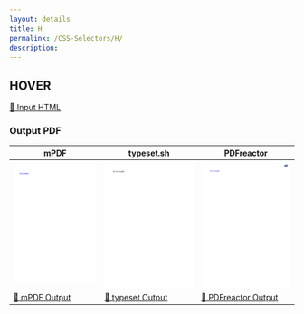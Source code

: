 ```yaml
---
layout: details
title: H
permalink: /CSS-Selectors/H/
description: 
---
```




## HOVER

[📄 Input HTML](/html/CSS%20Selectors/H/hover.html)

### Output PDF

| mPDF | typeset.sh | PDFreactor |
|---------|---------|---------|
| ![mPDF Preview](mpdf__html_CSS_Selectors_H_hover.html.png) | ![typeset Preview](typeset__html_CSS_Selectors_H_hover.html.png) | ![PDFreactor Preview](pdfreactor__html_CSS_Selectors_H_hover.html.png) |
| [📕 mPDF Output](mpdf__html_CSS_Selectors_H_hover.html.pdf) | [📕 typeset Output](typeset__html_CSS_Selectors_H_hover.html.pdf) | [📕 PDFreactor Output](pdfreactor__html_CSS_Selectors_H_hover.html.pdf) |


